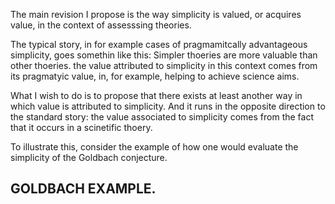 The main revision I propose is the way simplicity is valued, or acquires value, in the context of assesssing theories.

The typical story, in for example cases of pragmamitcally advantageous simplicity, goes somethin like this:
Simpler thoeries are more valuable than other thoeries.
the value attributed to simplicity in this context comes from its pragmatyic value, in, for example, helping to achieve science aims.

What I wish to do is to propose that
there exists at least another way in which value is attributed to simplicity.
And it runs in the opposite direction to the standard story:
the value associated to simplicity comes from the fact that it occurs in a scinetific thoery.

To illustrate this,
consider the example of how one would evaluate the simplicity of the Goldbach conjecture.
## GOLDBACH EXAMPLE.
